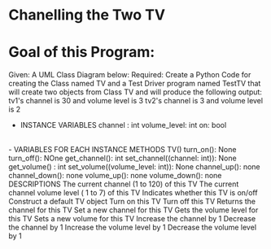 # Chanelling the Two TV
# Goal of this Program:
Given: A UML Class Diagram below:
Required: Create a Python Code for creating the Class named TV and a Test Driver program named TestTV that will create two objects from 
Class TV and will produce the following output:
tv1's channel is 30 and volume level is 3
tv2's channel is 3 and volume level is 2
<br>
- INSTANCE VARIABLES
channel : int
volume_level: int
on: bool
<br>
- VARIABLES FOR EACH INSTANCE METHODS
TV()
turn_on(): None
turn_off(): NOne 
get_channel(): int
set_channel((channel: int)): None
get_volume() : int
set_volume((volume_level: int)): None
channel_up(): none
channel_down(): none 
volume_up(): none
volume_down(): none
<br>
DESCRIPTIONS
The current channel (1 to 120) of this TV
The current channel volume level ( 1 to 7) of this  TV
Indicates whether this TV is on/off
Construct a default TV object 
Turn on this TV
Turn off this TV
Returns the channel for this TV
Set a new channel for this TV 
Gets the volume level for this TV
Sets a new volume for this TV
Increase the channel by 1 
Decrease the channel by 1
Increase the volume level by 1 
Decrease the volume level by 1
